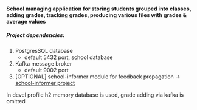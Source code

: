#### School managing application for storing students grouped into classes, adding grades, tracking grades, producing various files with grades & average values
##### Project dependencies:
1. PostgresSQL database
   - default 5432 port, school database
2. Kafka message broker
   - default 9002 port
3. [OPTIONAL] school-informer module for feedback propagation -> [school-informer project](https://github.com/macmuzyka/school-informer)

In devel profile h2 memory database is used, grade adding via kafka is omitted
